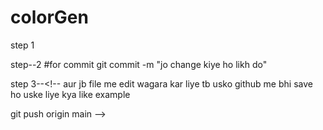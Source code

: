 # colorGen
step 1  <!-- // kisi gihub ke file ko vs code me colne ke liye vs code ke terminal me jkar git cole ....... dot dot ke jgh github ka file link example-- git clone https://github.com/krishna962/colorGen.git -->

step--2  #for commit git commit -m "jo change kiye ho likh do"


step 3--<!-- aur jb file me edit wagara kar liye tb usko github me bhi save ho uske liye kya like example

git push origin main -->

